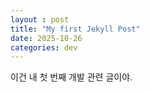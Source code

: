 ```yaml
---
layout : post
title: "My first Jekyll Post"
date: 2025-10-26
categories: dev
---
```

이건 내 첫 번째 개발 관련 글이야.
